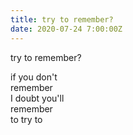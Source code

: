 ```yaml
---
title: try to remember?
date: 2020-07-24 7:00:00Z
---
```

  
try to remember?  

if you don't  
remember  
I doubt you'll  
remember  
to try to  